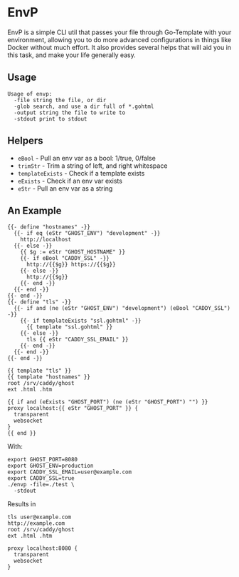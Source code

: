 # EnvP

EnvP is a simple CLI util that passes your file through Go-Template with your environment, allowing you to do more advanced configurations in things like Docker without much effort.  It also provides several helps that will aid you in this task, and make your life generally easy.

## Usage

```
Usage of envp:
  -file string the file, or dir
  -glob search, and use a dir full of *.gohtml
  -output string the file to write to
  -stdout print to stdout
```

## Helpers

* `eBool` - Pull an env var as a bool: 1/true, 0/false
* `trimStr` - Trim a string of left, and right whitespace
* `templateExists` - Check if a template exists
* `eExists` - Check if an env var exists
* `eStr` - Pull an env var as a string

## An Example

```gohtml
{{- define "hostnames" -}}
  {{- if eq (eStr "GHOST_ENV") "development" -}}
    http://localhost
  {{- else -}}
    {{ $g := eStr "GHOST_HOSTNAME" }}
    {{- if eBool "CADDY_SSL" -}}
      http://{{$g}} https://{{$g}}
    {{- else -}}
      http://{{$g}}
    {{- end -}}
  {{- end -}}
{{- end -}}
{{- define "tls" -}}
  {{- if and (ne (eStr "GHOST_ENV") "development") (eBool "CADDY_SSL") -}}
    {{- if templateExists "ssl.gohtml" -}}
      {{ template "ssl.gohtml" }}
    {{- else -}}
      tls {{ eStr "CADDY_SSL_EMAIL" }}
    {{- end -}}
  {{- end -}}
{{- end -}}

{{ template "tls" }}
{{ template "hostnames" }}
root /srv/caddy/ghost
ext .html .htm

{{ if and (eExists "GHOST_PORT") (ne (eStr "GHOST_PORT") "") }}
proxy localhost:{{ eStr "GHOST_PORT" }} {
  transparent
  websocket
}
{{ end }}
```

With:

```
export GHOST_PORT=8080
export GHOST_ENV=production
export CADDY_SSL_EMAIL=user@example.com
export CADDY_SSL=true
./envp -file=./test \
  -stdout
```

Results in

```
tls user@example.com
http://example.com
root /srv/caddy/ghost
ext .html .htm

proxy localhost:8080 {
  transparent
  websocket
}
```
